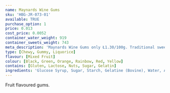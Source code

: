 ```yaml
---
name: Maynards Wine Gums
sku: 'HBG-JR-073-01'
available: TRUE
purchase_option: 1
price: 0.013
cost_price: 0.0052
container_water_weight: 919
container_sweets_weight: 743
meta_description: 'Maynards Wine Gums only Ł1.30/100g. Traditional sweets and more at Humbugs Confectionery Store. Specialists in satisfying your sweet tooth!'
type: [Chewy, Gummy, Liquorice]
flavour: [Mixed Fruit]
colour: [Black, Green, Orange, Rainbow, Red, Yellow]
contains: [Gluten, Lactose, Nuts, Sugar, Gelatin]
ingredients: 'Glucose Syrup, Sugar, Starch, Gelatine (Bovine), Water, Acids (Malic, Acetic), Vegetable Oil, Concentrated Vegetable Extracts (Black Carrot, Spinach, Stinging Nettle, Turmeric), Flavourings, Glazing Agent (Carnauba Wax), Colours (Vegetable Carbon, Paprika Extract, Lutein).'
---
```

Fruit flavoured gums.